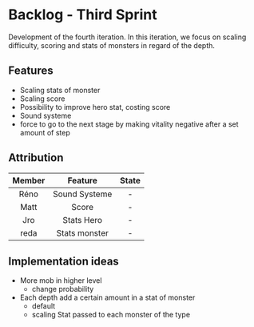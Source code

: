# Backlog - Third Sprint

Development of the fourth iteration. In this iteration, we focus on scaling difficulty, scoring and stats of monsters 
in regard of the depth.

## Features

- Scaling stats of monster
- Scaling score
- Possibility to improve hero stat, costing score
- Sound systeme
- force to go to the next stage by making vitality negative after a set amount of step

## Attribution

|     Member    |             Feature                           | State |
|:-------------:|:---------------------------------------------:|:-----:|
|    Réno       |           Sound Systeme                       |   -   |
|    Matt       |           Score                               |   -   |
|     Jro       |           Stats Hero                          |   -   |
|    reda       |           Stats monster                       |   -   |


## Implementation ideas

- More mob in higher level
    - change probability
- Each depth add a certain amount in a stat of monster
    - default
    - scaling Stat passed to each monster of the type
